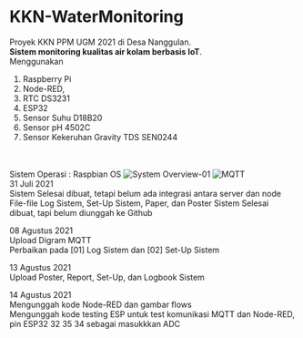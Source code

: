 # KKN-WaterMonitoring
Proyek KKN PPM UGM 2021 di Desa Nanggulan. <br>
**Sistem monitoring kualitas air kolam berbasis IoT**. <br>
Menggunakan <br> 
  1. Raspberry Pi<br> 
  2. Node-RED, <br>
  3. RTC DS3231
  4. ESP32 <br>
  5. Sensor Suhu D18B20
  6. Sensor pH 4502C
  7. Sensor Kekeruhan Gravity TDS SEN0244

<br><br>
Sistem Operasi : Raspbian OS
![System Overview-01](https://user-images.githubusercontent.com/77771888/127804773-7466d698-bb92-4034-89a1-a5c3fa98a4c5.png)
![MQTT](https://user-images.githubusercontent.com/77771888/128625034-4c7409f8-faa7-4f1f-bfc2-dbc7deacfc13.png) <br>
31 Juli 2021 <br>
Sistem Selesai dibuat, tetapi belum ada integrasi antara server dan node<br>
File-file Log Sistem, Set-Up Sistem, Paper, dan Poster Sistem Selesai dibuat, tapi belum diunggah ke Github


08 Agustus 2021 <br>
Upload Digram MQTT <br>
Perbaikan pada [01] Log Sistem dan [02] Set-Up Sistem


13 Agustus 2021 <br>
Upload Poster, Report, Set-Up, dan Logbook Sistem 


14 Agustus 2021 <br>
Mengunggah kode Node-RED dan gambar flows <br>
Mengunggah kode testing ESP untuk test komunikasi MQTT dan Node-RED, pin ESP32 32 35 34 sebagai masukkkan ADC
